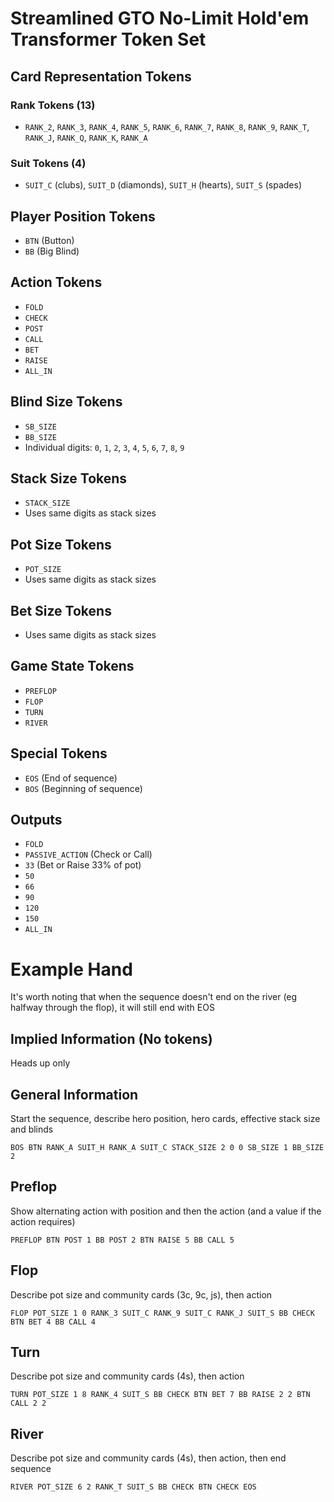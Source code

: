 # Streamlined GTO No-Limit Hold'em Transformer Token Set

## Card Representation Tokens
### Rank Tokens (13)
- `RANK_2`, `RANK_3`, `RANK_4`, `RANK_5`, `RANK_6`, `RANK_7`, `RANK_8`, `RANK_9`, `RANK_T`, `RANK_J`, `RANK_Q`, `RANK_K`, `RANK_A`

### Suit Tokens (4)
- `SUIT_C` (clubs), `SUIT_D` (diamonds), `SUIT_H` (hearts), `SUIT_S` (spades)

## Player Position Tokens
- `BTN` (Button)
- `BB` (Big Blind)

## Action Tokens
- `FOLD`
- `CHECK`
- `POST`
- `CALL`
- `BET`
- `RAISE`
- `ALL_IN`

## Blind Size Tokens
- `SB_SIZE`
- `BB_SIZE`
- Individual digits: `0`, `1`, `2`, `3`, `4`, `5`, `6`, `7`, `8`, `9`

## Stack Size Tokens
- `STACK_SIZE`
- Uses same digits as stack sizes

## Pot Size Tokens
- `POT_SIZE`
- Uses same digits as stack sizes

## Bet Size Tokens
- Uses same digits as stack sizes

## Game State Tokens
- `PREFLOP`
- `FLOP`
- `TURN`
- `RIVER`

## Special Tokens
- `EOS` (End of sequence)
- `BOS` (Beginning of sequence)

## Outputs
- `FOLD`
- `PASSIVE_ACTION` (Check or Call)
- `33` (Bet or Raise 33% of pot)
- `50`
- `66`
- `90`
- `120`
- `150`
- `ALL_IN`

# Example Hand
It's worth noting that when the sequence doesn't end on the river (eg halfway through the flop), it will still end with EOS

## Implied Information (No tokens)
Heads up only

## General Information
Start the sequence, describe hero position, hero cards, effective stack size and blinds

`BOS BTN RANK_A SUIT_H RANK_A SUIT_C STACK_SIZE 2 0 0 SB_SIZE 1 BB_SIZE 2`

## Preflop
Show alternating action with position and then the action (and a value if the action requires)

`PREFLOP BTN POST 1 BB POST 2 BTN RAISE 5 BB CALL 5`

## Flop
Describe pot size and community cards (3c, 9c, js), then action

`FLOP POT_SIZE 1 0 RANK_3 SUIT_C RANK_9 SUIT_C RANK_J SUIT_S BB CHECK BTN BET 4 BB CALL 4`

## Turn
Describe pot size and community cards (4s), then action

`TURN POT_SIZE 1 8 RANK_4 SUIT_S BB CHECK BTN BET 7 BB RAISE 2 2 BTN CALL 2 2`

## River
Describe pot size and community cards (4s), then action, then end sequence

`RIVER POT_SIZE 6 2 RANK_T SUIT_S BB CHECK BTN CHECK EOS`